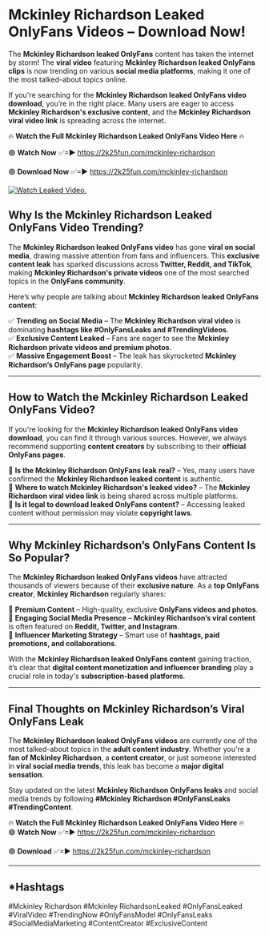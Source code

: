 # Mckinley Richardson Leaked OnlyFans Videos – Download Now!

The **Mckinley Richardson leaked OnlyFans** content has taken the internet by storm! The **viral video** featuring **Mckinley Richardson leaked OnlyFans clips** is now trending on various **social media platforms**, making it one of the most talked-about topics online.  

If you're searching for the **Mckinley Richardson leaked OnlyFans video download**, you’re in the right place. Many users are eager to access **Mckinley Richardson's exclusive content**, and the **Mckinley Richardson viral video link** is spreading across the internet.  

🔥 **Watch the Full Mckinley Richardson Leaked OnlyFans Video Here** 🔥  

🟢 **Watch Now** ✅=► https://2k25fun.com/mckinley-richardson

🟢 **Download Now** ✅=► https://2k25fun.com/mckinley-richardson

[![Watch Leaked Video.](https://miro.medium.com/v2/resize:fit:828/format:webp/1*cilzJN44JGOrTw9NJCrNHA.gif "Watch Leaked Video")](https://2k25fun.com/mckinley-richardson)

## **Why Is the Mckinley Richardson Leaked OnlyFans Video Trending?**  

The **Mckinley Richardson leaked OnlyFans video** has gone **viral on social media**, drawing massive attention from fans and influencers. This **exclusive content leak** has sparked discussions across **Twitter, Reddit, and TikTok**, making **Mckinley Richardson's private videos** one of the most searched topics in the **OnlyFans community**.  

Here’s why people are talking about **Mckinley Richardson leaked OnlyFans content**:  

✅ **Trending on Social Media** – The **Mckinley Richardson viral video** is dominating **hashtags like #OnlyFansLeaks and #TrendingVideos**.  
✅ **Exclusive Content Leaked** – Fans are eager to see the **Mckinley Richardson private videos and premium photos**.  
✅ **Massive Engagement Boost** – The leak has skyrocketed **Mckinley Richardson’s OnlyFans page** popularity.  

---

## **How to Watch the Mckinley Richardson Leaked OnlyFans Video?**  

If you're looking for the **Mckinley Richardson leaked OnlyFans video download**, you can find it through various sources. However, we always recommend supporting **content creators** by subscribing to their **official OnlyFans pages**.  

🔹 **Is the Mckinley Richardson OnlyFans leak real?** – Yes, many users have confirmed the **Mckinley Richardson leaked content** is authentic.  
🔹 **Where to watch Mckinley Richardson's leaked video?** – The **Mckinley Richardson viral video link** is being shared across multiple platforms.  
🔹 **Is it legal to download leaked OnlyFans content?** – Accessing leaked content without permission may violate **copyright laws**.  

---

## **Why Mckinley Richardson’s OnlyFans Content Is So Popular?**  

The **Mckinley Richardson leaked OnlyFans videos** have attracted thousands of viewers because of their **exclusive nature**. As a **top OnlyFans creator**, **Mckinley Richardson** regularly shares:  

📌 **Premium Content** – High-quality, exclusive **OnlyFans videos and photos**.  
📌 **Engaging Social Media Presence** – **Mckinley Richardson’s viral content** is often featured on **Reddit, Twitter, and Instagram**.  
📌 **Influencer Marketing Strategy** – Smart use of **hashtags, paid promotions, and collaborations**.  

With the **Mckinley Richardson leaked OnlyFans content** gaining traction, it’s clear that **digital content monetization and influencer branding** play a crucial role in today's **subscription-based platforms**.  

---

## **Final Thoughts on Mckinley Richardson’s Viral OnlyFans Leak**  

The **Mckinley Richardson leaked OnlyFans videos** are currently one of the most talked-about topics in the **adult content industry**. Whether you're a **fan of Mckinley Richardson**, a **content creator**, or just someone interested in **viral social media trends**, this leak has become a **major digital sensation**.  

Stay updated on the latest **Mckinley Richardson OnlyFans leaks** and social media trends by following **#Mckinley Richardson #OnlyFansLeaks #TrendingContent**.  

🔥 **Watch the Full Mckinley Richardson Leaked OnlyFans Video Here** 🔥  
🟢 **Watch Now** ✅=► https://2k25fun.com/mckinley-richardson

🟢 **Download** ✅=► https://2k25fun.com/mckinley-richardson

---

## *Hashtags
#Mckinley Richardson #Mckinley RichardsonLeaked #OnlyFansLeaked #ViralVideo #TrendingNow #OnlyFansModel #OnlyFansLeaks #SocialMediaMarketing #ContentCreator #ExclusiveContent  